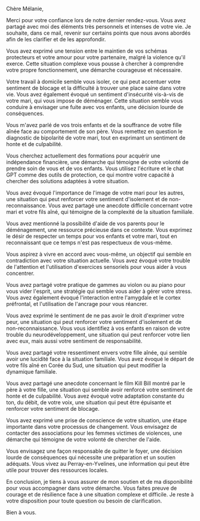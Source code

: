 Chère Mélanie,

Merci pour votre confiance lors de notre dernier rendez-vous. Vous avez partagé avec moi des éléments très personnels et intenses de votre vie. Je souhaite, dans ce mail, revenir sur certains points que nous avons abordés afin de les clarifier et de les approfondir.

Vous avez exprimé une tension entre le maintien de vos schémas protecteurs et votre amour pour votre partenaire, malgré la violence qu'il exerce. Cette situation complexe vous pousse à chercher à comprendre votre propre fonctionnement, une démarche courageuse et nécessaire.

Votre travail à domicile semble vous isoler, ce qui peut accentuer votre sentiment de blocage et la difficulté à trouver une place saine dans votre vie. Vous avez également évoqué un sentiment d'insécurité vis-à-vis de votre mari, qui vous impose de déménager. Cette situation semble vous conduire à envisager une fuite avec vos enfants, une décision lourde de conséquences.

Vous m'avez parlé de vos trois enfants et de la souffrance de votre fille aînée face au comportement de son père. Vous remettez en question le diagnostic de bipolarité de votre mari, tout en exprimant un sentiment de honte et de culpabilité.

Vous cherchez actuellement des formations pour acquérir une indépendance financière, une démarche qui témoigne de votre volonté de prendre soin de vous et de vos enfants. Vous utilisez l'écriture et le chat GPT comme des outils de protection, ce qui montre votre capacité à chercher des solutions adaptées à votre situation.

Vous avez évoqué l'importance de l'image de votre mari pour les autres, une situation qui peut renforcer votre sentiment d'isolement et de non-reconnaissance. Vous avez partagé une anecdote difficile concernant votre mari et votre fils aîné, qui témoigne de la complexité de la situation familiale.

Vous avez mentionné la possibilité d'aide de vos parents pour le déménagement, une ressource précieuse dans ce contexte. Vous exprimez le désir de respecter un temps pour vos enfants et votre mari, tout en reconnaissant que ce temps n'est pas respectueux de vous-même.

Vous aspirez à vivre en accord avec vous-même, un objectif qui semble en contradiction avec votre situation actuelle. Vous avez évoqué votre trouble de l'attention et l'utilisation d'exercices sensoriels pour vous aider à vous concentrer.

Vous avez partagé votre pratique de gammes au violon ou au piano pour vous vider l'esprit, une stratégie qui semble vous aider à gérer votre stress. Vous avez également évoqué l'interaction entre l'amygdale et le cortex préfrontal, et l'utilisation de l'ancrage pour vous réancrer.

Vous avez exprimé le sentiment de ne pas avoir le droit d'exprimer votre peur, une situation qui peut renforcer votre sentiment d'isolement et de non-reconnaissance. Vous vous identifiez à vos enfants en raison de votre trouble du neurodéveloppement, une situation qui peut renforcer votre lien avec eux, mais aussi votre sentiment de responsabilité.

Vous avez partagé votre ressentiment envers votre fille aînée, qui semble avoir une lucidité face à la situation familiale. Vous avez évoqué le départ de votre fils aîné en Corée du Sud, une situation qui peut modifier la dynamique familiale.

Vous avez partagé une anecdote concernant le film Kill Bill montré par le père à votre fille, une situation qui semble avoir renforcé votre sentiment de honte et de culpabilité. Vous avez évoqué votre adaptation constante du ton, du débit, de votre voix, une situation qui peut être épuisante et renforcer votre sentiment de blocage.

Vous avez exprimé une prise de conscience de votre situation, une étape importante dans votre processus de changement. Vous envisagez de contacter des associations pour les femmes victimes de violences, une démarche qui témoigne de votre volonté de chercher de l'aide.

Vous envisagez une façon responsable de quitter le foyer, une décision lourde de conséquences qui nécessite une préparation et un soutien adéquats. Vous vivez au Perray-en-Yvelines, une information qui peut être utile pour trouver des ressources locales.

En conclusion, je tiens à vous assurer de mon soutien et de ma disponibilité pour vous accompagner dans votre démarche. Vous faites preuve de courage et de résilience face à une situation complexe et difficile. Je reste à votre disposition pour toute question ou besoin de clarification.

Bien à vous.